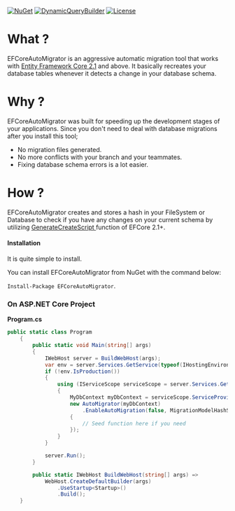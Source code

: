 [![NuGet](https://img.shields.io/nuget/dt/EFCoreAutoMigrator.svg)](https://www.nuget.org/packages/EFCoreAutoMigrator/)
[![DynamicQueryBuilder](https://img.shields.io/nuget/v/EFCoreAutoMigrator.svg)](https://www.nuget.org/packages/EFCoreAutoMigrator/)
[![License](https://img.shields.io/badge/License-MIT-green.svg)](https://github.com/oplog/DynamicQueryBuilder/blob/master/LICENSE)

# What ?

EFCoreAutoMigrator is an aggressive automatic migration tool that works with [Entity Framework Core 2.1](https://github.com/aspnet/EntityFrameworkCore) and above. It basically recreates your database tables whenever it detects a change in your database schema.

# Why ?

EFCoreAutoMigrator was built for speeding up the development stages of your applications. Since you don't need to deal with database migrations after you install this tool;

* No migration files generated.
* No more conflicts with your branch and your teammates.
* Fixing database schema errors is a lot easier.

# How ?

EFCoreAutoMigrator creates and stores a hash in your FileSystem or Database to check if you have any changes on your current schema by utilizing [GenerateCreateScript ](https://docs.microsoft.com/en-us/dotnet/api/microsoft.entityframeworkcore.relationaldatabasefacadeextensions.generatecreatescript?view=efcore-2.1) function of EFCore 2.1+.

#### Installation
It is quite simple to install.

You can install EFCoreAutoMigrator from NuGet with the command below:

`Install-Package EFCoreAutoMigrator`.

### On ASP.NET Core Project

**Program.cs**
```csharp
public static class Program
    {
        public static void Main(string[] args)
        {
            IWebHost server = BuildWebHost(args);
            var env = server.Services.GetService(typeof(IHostingEnvironment)) as IHostingEnvironment;
            if (!env.IsProduction())
            {
                using (IServiceScope serviceScope = server.Services.GetService<IServiceScopeFactory>().CreateScope())
                {
                    MyDbContext myDbContext = serviceScope.ServiceProvider.GetService<MyDbContext>();
                    new AutoMigrator(myDbContext)
                        .EnableAutoMigration(false, MigrationModelHashStorageMode.Database, () =>
                    {
                        // Seed function here if you need
                    });
                }
            }

            server.Run();
        }

        public static IWebHost BuildWebHost(string[] args) =>
            WebHost.CreateDefaultBuilder(args)
                .UseStartup<Startup>()
                .Build();
    }
```

